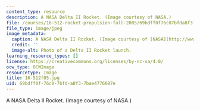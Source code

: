 ```yaml
---
content_type: resource
description: A NASA Delta II Rocket. (Image courtesy of NASA.)
file: /courses/16-512-rocket-propulsion-fall-2005/69bdff0f76c07bfda8f37bae4776087e_16-512f05.jpg
file_type: image/jpeg
image_metadata:
  caption: A NASA Delta II Rocket. (Image courtesy of [NASA](http://www.nasa.gov/).)
  credit: ''
  image-alt: Photo of a Delta II Rocket launch.
learning_resource_types: []
license: https://creativecommons.org/licenses/by-nc-sa/4.0/
ocw_type: OCWImage
resourcetype: Image
title: 16-512f05.jpg
uid: 69bdff0f-76c0-7bfd-a8f3-7bae4776087e
---
```

A NASA Delta II Rocket. (Image courtesy of NASA.)